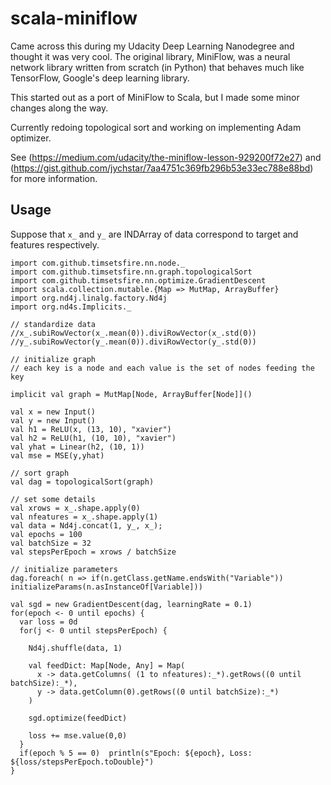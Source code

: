 # scala-miniflow

Came across this during my Udacity Deep Learning Nanodegree and thought it was very cool.
The original library, MiniFlow, was a neural network library written from scratch (in Python)
that behaves much like TensorFlow, Google's deep learning library.

This started out as a port of MiniFlow to Scala, but I made some minor changes
along the way.  

Currently redoing topological sort and working on implementing Adam optimizer.  

See
(https://medium.com/udacity/the-miniflow-lesson-929200f72e27) and (https://gist.github.com/jychstar/7aa4751c369fb296b53e33ec788e88bd)
for more information.  

## Usage

Suppose that `x_` and `y_` are INDArray of data correspond to target and features respectively.  


```
import com.github.timsetsfire.nn.node._
import com.github.timsetsfire.nn.graph.topologicalSort
import com.github.timsetsfire.nn.optimize.GradientDescent
import scala.collection.mutable.{Map => MutMap, ArrayBuffer}
import org.nd4j.linalg.factory.Nd4j
import org.nd4s.Implicits._

// standardize data
//x_.subiRowVector(x_.mean(0)).diviRowVector(x_.std(0))
//y_.subiRowVector(y_.mean(0)).diviRowVector(y_.std(0))

// initialize graph
// each key is a node and each value is the set of nodes feeding the key

implicit val graph = MutMap[Node, ArrayBuffer[Node]]()

val x = new Input()
val y = new Input()
val h1 = ReLU(x, (13, 10), "xavier")
val h2 = ReLU(h1, (10, 10), "xavier")
val yhat = Linear(h2, (10, 1))
val mse = MSE(y,yhat)

// sort graph
val dag = topologicalSort(graph)

// set some details
val xrows = x_.shape.apply(0)
val nfeatures = x_.shape.apply(1)
val data = Nd4j.concat(1, y_, x_);
val epochs = 100
val batchSize = 32
val stepsPerEpoch = xrows / batchSize

// initialize parameters
dag.foreach( n => if(n.getClass.getName.endsWith("Variable")) initializeParams(n.asInstanceOf[Variable]))

val sgd = new GradientDescent(dag, learningRate = 0.1)
for(epoch <- 0 until epochs) {
  var loss = 0d
  for(j <- 0 until stepsPerEpoch) {

    Nd4j.shuffle(data, 1)

    val feedDict: Map[Node, Any] = Map(
      x -> data.getColumns( (1 to nfeatures):_*).getRows((0 until batchSize):_*),
      y -> data.getColumn(0).getRows((0 until batchSize):_*)
    )

    sgd.optimize(feedDict)

    loss += mse.value(0,0)
  }
  if(epoch % 5 == 0)  println(s"Epoch: ${epoch}, Loss: ${loss/stepsPerEpoch.toDouble}")
}

```
